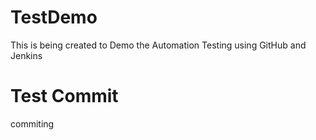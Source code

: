 # TestDemo
This is being created to Demo the Automation Testing using GitHub and Jenkins 
# Test Commit
commiting

